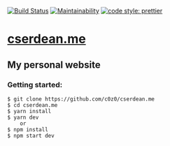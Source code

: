 [![Build Status](https://travis-ci.org/c0z0/cserdean.me.svg?branch=master)](https://travis-ci.org/c0z0/cserdean.me)
[![Maintainability](https://api.codeclimate.com/v1/badges/ef3668eac79d22e9c479/maintainability)](https://codeclimate.com/github/c0z0/cserdean.me/maintainability)
[![code style: prettier](https://img.shields.io/badge/code_style-prettier-ff69b4.svg?style=flat)](https://github.com/prettier/prettier)

# [cserdean.me](https://cserdean.me)

## My personal website

### Getting started:

```
$ git clone https://github.com/c0z0/cserdean.me
$ cd cserdean.me
$ yarn install
$ yarn dev
	or
$ npm install
$ npm start dev
```
